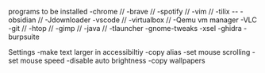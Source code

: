 programs to be installed
    -chrome //
    -brave //
    -spotify //
    -vim //
    -tilix --
    -obsidian //
    -Jdownloader 
    -vscode //
    -virtualbox //
    -Qemu vm manager
    -VLC
    -git //
    -htop //
    -gimp //
    -java //
    -tlauncher
    -gnome-tweaks
    -xsel
    -ghidra
    -burpsuite
    
Settings
    -make text larger in accessibiltiy
    -copy alias
    -set mouse scrolling
    -set mouse speed
    -disable auto brightness
    -copy wallpapers
    